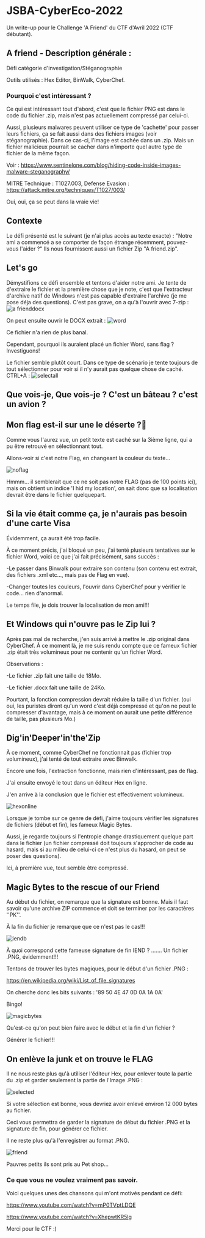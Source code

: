 # JSBA-CyberEco-2022
Un write-up pour le Challenge 'A Friend' du CTF d'Avril 2022 (CTF débutant).

## A friend - Description générale :
Défi catégorie d'investigation/Stéganographie


Outils utilisés : Hex Editor, BinWalk, CyberChef.

### Pourquoi c'est intéressant ?
Ce qui est intéressant tout d'abord, c'est que le fichier PNG est dans le code du fichier .zip, mais n'est pas actuellement compressé par celui-ci.

Aussi, plusieurs malwares peuvent utiliser ce type de 'cachette' pour passer leurs fichiers, ça se fait aussi dans des fichiers images (voir stéganographie).
Dans ce cas-ci, l'image est cachée dans un .zip. Mais un fichier malicieux pourrait se cacher dans n'importe quel autre type de fichier de la même façon.

Voir : https://www.sentinelone.com/blog/hiding-code-inside-images-malware-steganography/

MITRE Technique : T1027.003, Defense Evasion : https://attack.mitre.org/techniques/T1027/003/

Oui, oui, ça se peut dans la vraie vie!

## Contexte
Le défi présenté est le suivant (je n'ai plus accès au texte exacte) : "Notre ami a commencé a se comporter de façon étrange récemment, pouvez-vous l'aider ?"
Ils nous fournissent aussi un fichier Zip "A friend.zip".

## Let's go

Démystifions ce défi ensemble et tentons d'aider notre ami.
Je tente de d'extraire le fichier et la première chose que je note, c'est que l'extracteur d'archive natif de Windows n'est pas capable d'extraire l'archive (je me pose déja des questions).
C'est pas grave, on a qu'à l'ouvrir avec 7-zip :
![a frienddocx](https://user-images.githubusercontent.com/16509773/161454808-c3b95a19-e2d8-4f97-b61e-3912daff99af.jpg)

On peut ensuite ouvrir le DOCX extrait : 
![word](https://user-images.githubusercontent.com/16509773/161454943-5c069d2c-64d2-4333-8e4e-10be53d3c7fc.jpg)

Ce fichier n'a rien de plus banal. 

Cependant, pourquoi ils auraient placé un fichier Word, sans flag ? Investiguons!


Le fichier semble plutôt court. Dans ce type de scénario je tente toujours de tout sélectionner pour voir si il n'y aurait pas quelque chose de caché.
CTRL+A :
![selectall](https://user-images.githubusercontent.com/16509773/161455009-b9e0c46b-c4b4-4f69-8ac0-481391505ab4.jpg)

## Que vois-je, Que vois-je ? C'est un bâteau ? c'est un avion ? 

## Mon flag est-il sur une le déserte ?🚩

Comme vous l'aurez vue, un petit texte est caché sur la 3ième ligne, qui a pu être retrouvé en sélectionnant tout.


Allons-voir si c'est notre Flag, en changeant la couleur du texte...


![noflag](https://user-images.githubusercontent.com/16509773/161455109-47385f62-08fc-4b36-8b75-1b4a2d37b30a.jpg)

Hmmm... il semblerait que ce ne soit pas notre FLAG (pas de 100 points ici), mais on obtient un indice 'I hid my location', on sait donc que sa localisation devrait être dans le fichier quelquepart.

## Si la vie était comme ça, je n'aurais pas besoin d'une carte Visa
Évidemment, ça aurait été trop facile.

À ce moment précis, j'ai bloqué un peu, j'ai tenté plusieurs tentatives sur le fichier Word, voici ce que j'ai fait précisément, sans succès :

-Le passer dans Binwalk pour extraire son contenu (son contenu est extrait, des fichiers .xml etc..., mais pas de Flag en vue).

-Changer toutes les couleurs, l'ouvrir dans CyberChef pour y vérifier le code... rien d'anormal.



Le temps file, je dois trouver la localisation de mon ami!!!

## Et Windows qui n'ouvre pas le Zip lui ?
Après pas mal de recherche, j'en suis arrivé à mettre le .zip original dans CyberChef. À ce moment là, je me suis rendu compte que ce fameux fichier .zip était très volumineux pour ne contenir qu'un fichier Word.

Observations :

-Le fichier .zip fait une taille de 18Mo.

-Le fichier .docx fait une taille de 24Ko.


Pourtant, la fonction compression devrait réduire la taille d'un fichier. 
(oui oui, les puristes diront qu'un word c'est déjà compressé et qu'on ne peut le compresser d'avantage, mais à ce moment on aurait une petite différence de taille, pas plusieurs Mo.)

## Dig'in'Deeper'in'the'Zip
À ce moment, comme CyberChef ne fonctionnait pas (fichier trop volumineux), j'ai tenté de tout extraire avec Binwalk.

Encore une fois, l'extraction fonctionne, mais rien d'intéressant, pas de flag.

J'ai ensuite envoyé le tout dans un éditeur Hex en ligne.

J'en arrive à la conclusion que le fichier est effectivement volumineux.

![hexonline](https://user-images.githubusercontent.com/16509773/161455549-503aac24-0e2a-4d9f-addf-dfe533aeb6eb.jpg)

Lorsque je tombe sur ce genre de défi, j'aime toujours vérifier les signatures de fichiers (début et fin), les fameux Magic Bytes.


Aussi, je regarde toujours si l'entropie change drastiquement quelque part dans le fichier (un fichier compressé doit toujours s'approcher de code au hasard, mais si 
au milieu de celui-ci ce n'est plus du hasard, on peut se poser des questions).

Ici, à première vue, tout semble être compressé.

## Magic Bytes to the rescue of our Friend
Au début du fichier, on remarque que la signature est bonne. Mais il faut savoir qu'une archive ZIP commence et doit se terminer par les caractères ''PK''.

À la fin du fichier je remarque que ce n'est pas le cas!!!

![iendb](https://user-images.githubusercontent.com/16509773/161455727-cfb77fe5-5cc5-4505-959c-04cf56ffcc1f.jpg)

À quoi correspond cette fameuse signature de fin IEND ? ....... Un fichier .PNG, évidemment!!!

Tentons de trouver les bytes magiques, pour le début d'un fichier .PNG :

https://en.wikipedia.org/wiki/List_of_file_signatures

On cherche donc les bits suivants : '89 50 4E 47 0D 0A 1A 0A'

Bingo!

![magicbytes](https://user-images.githubusercontent.com/16509773/161455937-e4711519-0c93-4cbe-8524-83fc62b22eae.jpg)

Qu'est-ce qu'on peut bien faire avec le début et la fin d'un fichier ?

Générer le fichier!!!

## On enlève la junk et on trouve le FLAG
Il ne nous reste plus qu'à utiliser l'éditeur Hex, pour enlever toute la partie du .zip et garder seulement la partie de l'Image .PNG :

![selected](https://user-images.githubusercontent.com/16509773/161456160-21ee4cdb-95eb-47fd-b783-4be10a72cbaf.jpg)

Si votre sélection est bonne, vous devriez avoir enlevé environ 12 000 bytes au fichier.

Ceci vous permettra de garder la signature de début du fichier .PNG et la signature de fin, pour générer ce fichier.

Il ne reste plus qu'à l'enregistrer au format .PNG.

![friend](https://user-images.githubusercontent.com/16509773/161456444-3931228d-8089-4d11-9661-19d112e8ba6f.png)





Pauvres petits ils sont pris au Pet shop...







### Ce que vous ne voulez vraiment pas savoir.

Voici quelques unes des chansons qui m'ont motivés pendant ce défi:

https://www.youtube.com/watch?v=mP0TVptLDQE

https://www.youtube.com/watch?v=XhepwtKR5lg







Merci pour le CTF :)
